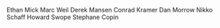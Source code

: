 Ethan Mick
Marc Weil
Derek Mansen
Conrad Kramer
Dan Morrow
Nikko Schaff
Howard Swope
Stephane Copin
